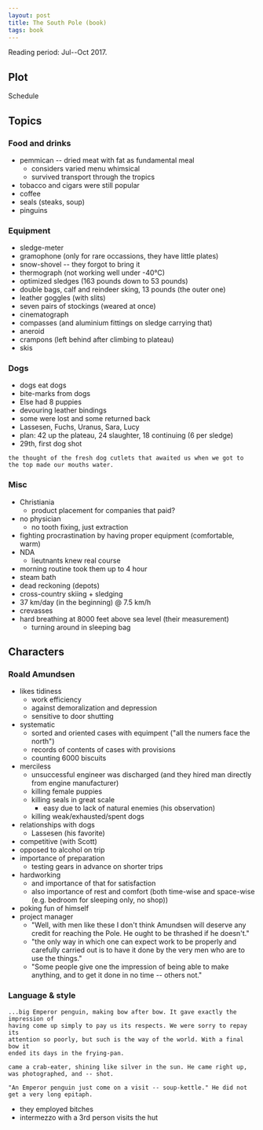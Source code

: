 ```yaml
---
layout: post
title: The South Pole (book)
tags: book
---
```


Reading period: Jul--Oct 2017.

## Plot

Schedule


## Topics

### Food and drinks

* pemmican -- dried meat with fat as fundamental meal
  * considers varied menu whimsical
  * survived transport through the tropics
* tobacco and cigars were still popular
* coffee
* seals (steaks, soup)
* pinguins

### Equipment

* sledge-meter
* gramophone (only for rare occassions, they have little plates)
* snow-shovel -- they forgot to bring it 
* thermograph (not working well under -40°C)
* optimized sledges (163 pounds down to 53 pounds)
* double bags, calf and reindeer sking, 13 pounds (the outer one)
* leather goggles (with slits)
* seven pairs of stockings (weared at once)
* cinematograph
* compasses (and aluminium fittings on sledge carrying that)
* aneroid
* crampons (left behind after climbing to plateau)
* skis

### Dogs

* dogs eat dogs
* bite-marks from dogs
* Else had 8 puppies
* devouring leather bindings
* some were lost and some returned back
* Lassesen, Fuchs, Uranus, Sara, Lucy
* plan: 42 up the plateau, 24 slaughter, 18 continuing (6 per sledge)
* 29th, first dog shot

```
the thought of the fresh dog cutlets that awaited us when we got to the top made our mouths water.
```

### Misc

* Christiania
  * product placement for companies that paid?
* no physician
  * no tooth fixing, just extraction
* fighting procrastination by having proper equipment (comfortable, warm)
* NDA
  * lieutnants knew real course
* morning routine took them up to 4 hour
* steam bath
* dead reckoning (depots)
* cross-country skiing + sledging
* 37 km/day (in the beginning) @ 7.5 km/h
* crevasses
* hard breathing at 8000 feet above sea level (their measurement)
  * turning around in sleeping bag


## Characters

### Roald Amundsen

* likes tidiness
  * work efficiency
  * against demoralization and depression
  * sensitive to door shutting
* systematic
  * sorted and oriented cases with equimpent ("all the numers face the north")
  * records of contents of cases with provisions
  * counting 6000 biscuits
* merciless
  * unsuccessful engineer was discharged (and they hired man directly from engine manufacturer)
  * killing female puppies
  * killing seals in great scale
    * easy due to lack of natural enemies (his observation)
  * killing weak/exhausted/spent dogs
* relationships with dogs
  * Lassesen (his favorite)
* competitive (with Scott)
* opposed to alcohol on trip
* importance of preparation
  * testing gears in advance on shorter trips
* hardworking
  * and importance of that for satisfaction
  * also importance of rest and comfort (both time-wise and space-wise (e.g. bedroom for sleeping only, no shop))
* poking fun of himself
* project manager
  * "Well, with men like these I don't think Amundsen will deserve any credit
    for reaching the Pole. He ought to be thrashed if he doesn't."
  * "the only way in which one can expect work to be properly and carefully
    carried out is to have it done by the very men who are to use the things."
  * "Some people give one the impression of being able to make anything, and to
    get it done in no time -- others not."


### Language & style

```
...big Emperor penguin, making bow after bow. It gave exactly the impression of
having come up simply to pay us its respects. We were sorry to repay its
attention so poorly, but such is the way of the world. With a final bow it
ended its days in the frying-pan.
```
```
came a crab-eater, shining like silver in the sun. He came right up, was photographed, and -- shot.
```
```
"An Emperor penguin just come on a visit -- soup-kettle." He did not get a very long epitaph.
```

* they employed bitches
* intermezzo with a 3rd person visits the hut
